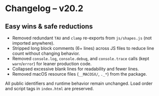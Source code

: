 # Changelog – v20.2

## Easy wins & safe reductions
- Removed redundant `TAU` and `clamp` re-exports from `js/shapes.js` (not imported anywhere).
- Stripped long block comments (6+ lines) across JS files to reduce line count without changing behavior.
- Removed `console.log`, `console.debug`, and `console.trace` calls (kept `warn`/`error`) for leaner production code.
- Collapsed excessive blank lines for readability and fewer lines.
- Removed macOS resource files (`__MACOSX/`, `._*`) from the package.

All public identifiers and runtime behavior remain unchanged. Load order and script tags in `index.html` are preserved.
